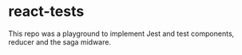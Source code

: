 # react-tests

This repo was a playground to implement Jest and test components, reducer and the saga midware.
